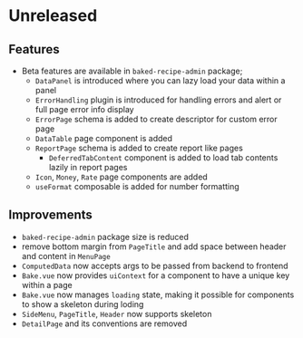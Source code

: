 # Unreleased

## Features

- Beta features are available in `baked-recipe-admin` package;
  - `DataPanel` is introduced where you can lazy load your data within a panel
  - `ErrorHandling` plugin is introduced for handling errors and alert or full
    page error info display
  - `ErrorPage` schema is added to create descriptor for custom error page
  - `DataTable` page component is added
  - `ReportPage` schema is added to create report like pages
    - `DeferredTabContent` component is added to load tab contents lazily in
      report pages
  - `Icon`, `Money`, `Rate` page components are added
  - `useFormat` composable is added for number formatting

## Improvements

- `baked-recipe-admin` package size is reduced
- remove bottom margin from `PageTitle` and add space between header and content
  in `MenuPage`
- `ComputedData` now accepts args to be passed from backend to frontend
- `Bake.vue` now provides `uiContext` for a component to have a unique key
  within a page
- `Bake.vue` now manages `loading` state, making it possible for components to
  show a skeleton during loding
- `SideMenu`, `PageTitle`, `Header` now supports skeleton
- `DetailPage` and its conventions are removed

